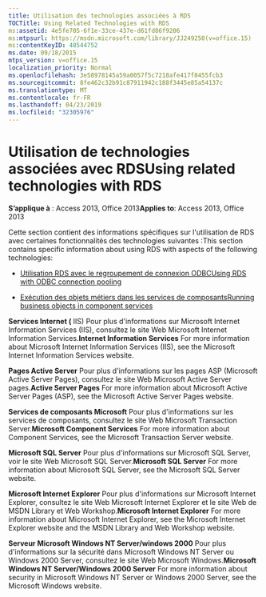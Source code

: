 ```yaml
---
title: Utilisation des technologies associées à RDS
TOCTitle: Using Related Technologies with RDS
ms:assetid: 4e5fe705-6f1e-33ce-437e-d61fd86f9206
ms:mtpsurl: https://msdn.microsoft.com/library/JJ249250(v=office.15)
ms:contentKeyID: 48544752
ms.date: 09/18/2015
mtps_version: v=office.15
localization_priority: Normal
ms.openlocfilehash: 3e58978145a59a0057f5c7218afe417f8455fcb3
ms.sourcegitcommit: 8fe462c32b91c87911942c188f3445e85a54137c
ms.translationtype: MT
ms.contentlocale: fr-FR
ms.lasthandoff: 04/23/2019
ms.locfileid: "32305976"
---
```

# <a name="using-related-technologies-with-rds"></a><span data-ttu-id="b2fff-102">Utilisation de technologies associées avec RDS</span><span class="sxs-lookup"><span data-stu-id="b2fff-102">Using related technologies with RDS</span></span>

<span data-ttu-id="b2fff-103">**S’applique à** : Access 2013, Office 2013</span><span class="sxs-lookup"><span data-stu-id="b2fff-103">**Applies to**: Access 2013, Office 2013</span></span>

<span data-ttu-id="b2fff-104">Cette section contient des informations spécifiques sur l'utilisation de RDS avec certaines fonctionnalités des technologies suivantes :</span><span class="sxs-lookup"><span data-stu-id="b2fff-104">This section contains specific information about using RDS with aspects of the following technologies:</span></span>

- [<span data-ttu-id="b2fff-105">Utilisation RDS avec le regroupement de connexion ODBC</span><span class="sxs-lookup"><span data-stu-id="b2fff-105">Using RDS with ODBC connection pooling</span></span>](using-rds-with-odbc-connection-pooling.md)

- [<span data-ttu-id="b2fff-106">Exécution des objets métiers dans les services de composants</span><span class="sxs-lookup"><span data-stu-id="b2fff-106">Running business objects in component services</span></span>](running-business-objects-in-component-services.md)

<span data-ttu-id="b2fff-107">**Services Internet (** IIS) Pour plus d'informations sur Microsoft Internet Information Services (IIS), consultez le site Web Microsoft Internet Information Services.</span><span class="sxs-lookup"><span data-stu-id="b2fff-107">**Internet Information Services** For more information about Microsoft Internet Information Services (IIS), see the Microsoft Internet Information Services website.</span></span>

<span data-ttu-id="b2fff-108">**Pages Active Server** Pour plus d'informations sur les pages ASP (Microsoft Active Server Pages), consultez le site Web Microsoft Active Server pages.</span><span class="sxs-lookup"><span data-stu-id="b2fff-108">**Active Server Pages** For more information about Microsoft Active Server Pages (ASP), see the Microsoft Active Server Pages website.</span></span>

<span data-ttu-id="b2fff-109">**Services de composants Microsoft** Pour plus d'informations sur les services de composants, consultez le site Web Microsoft Transaction Server.</span><span class="sxs-lookup"><span data-stu-id="b2fff-109">**Microsoft Component Services** For more information about Component Services, see the Microsoft Transaction Server website.</span></span>

<span data-ttu-id="b2fff-110">**Microsoft SQL Server** Pour plus d'informations sur Microsoft SQL Server, voir le site Web Microsoft SQL Server.</span><span class="sxs-lookup"><span data-stu-id="b2fff-110">**Microsoft SQL Server** For more information about Microsoft SQL Server, see the Microsoft SQL Server website.</span></span>

<span data-ttu-id="b2fff-111">**Microsoft Internet Explorer** Pour plus d'informations sur Microsoft Internet Explorer, consultez le site Web Microsoft Internet Explorer et le site Web de MSDN Library et Web Workshop.</span><span class="sxs-lookup"><span data-stu-id="b2fff-111">**Microsoft Internet Explorer** For more information about Microsoft Internet Explorer, see the Microsoft Internet Explorer website and the MSDN Library and Web Workshop website.</span></span>

<span data-ttu-id="b2fff-112">**Serveur Microsoft Windows NT Server/windows 2000** Pour plus d'informations sur la sécurité dans Microsoft Windows NT Server ou Windows 2000 Server, consultez le site Web Microsoft Windows.</span><span class="sxs-lookup"><span data-stu-id="b2fff-112">**Microsoft Windows NT Server/Windows 2000 Server** For more information about security in Microsoft Windows NT Server or Windows 2000 Server, see the Microsoft Windows website.</span></span>

